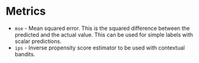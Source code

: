 # Metrics

- `mse` - Mean squared error. This is the squared difference between the predicted and the actual value. This can be used for simple labels with scalar predictions.
- `ips` - Inverse propensity score estimator to be used with contextual bandits.

